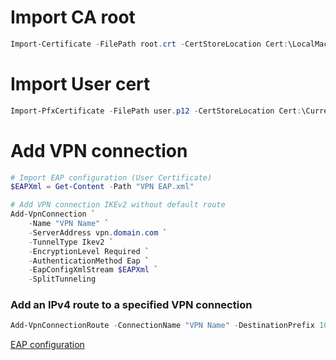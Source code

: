 # Import CA root
```PowerShell
Import-Certificate -FilePath root.crt -CertStoreLocation Cert:\LocalMachine\Root\
```
# Import User cert
```PowerShell
Import-PfxCertificate -FilePath user.p12 -CertStoreLocation Cert:\CurrentUser\My -Exportable
```
# Add VPN connection
```PowerShell
# Import EAP configuration (User Certificate)
$EAPXml = Get-Content -Path "VPN EAP.xml"
```
```PowerShell
# Add VPN connection IKEv2 without default route
Add-VpnConnection `
    -Name "VPN Name" `
    -ServerAddress vpn.domain.com `
    -TunnelType Ikev2 `
    -EncryptionLevel Required `
    -AuthenticationMethod Eap `
    -EapConfigXmlStream $EAPXml `
    -SplitTunneling
```

### Add an IPv4 route to a specified VPN connection
```PowerShell
Add-VpnConnectionRoute -ConnectionName "VPN Name" -DestinationPrefix 10.10.10.0/24
```



[EAP configuration](https://learn.microsoft.com/en-us/windows/client-management/mdm/eap-configuration)

